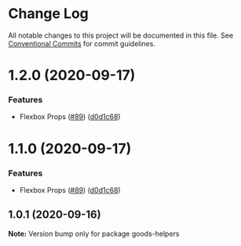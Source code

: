 # Change Log

All notable changes to this project will be documented in this file.
See [Conventional Commits](https://conventionalcommits.org) for commit guidelines.

# 1.2.0 (2020-09-17)


### Features

* Flexbox Props ([#89](https://github.com/PT-Tennova-Cipta-Inatech/pomona3-ui/issues/89)) ([d0d1c68](https://github.com/PT-Tennova-Cipta-Inatech/pomona3-ui/commit/d0d1c68a4d6eb13dbe474cae990368a5ddecf8fd))





# 1.1.0 (2020-09-17)


### Features

* Flexbox Props ([#89](https://github.com/PT-Tennova-Cipta-Inatech/pomona3-ui/issues/89)) ([d0d1c68](https://github.com/PT-Tennova-Cipta-Inatech/pomona3-ui/commit/d0d1c68a4d6eb13dbe474cae990368a5ddecf8fd))





## 1.0.1 (2020-09-16)

**Note:** Version bump only for package goods-helpers
